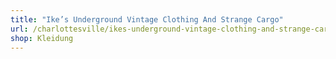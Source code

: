 ```yaml
---
title: "Ike’s Underground Vintage Clothing And Strange Cargo"
url: /charlottesville/ikes-underground-vintage-clothing-and-strange-cargo/
shop: Kleidung
---
```

